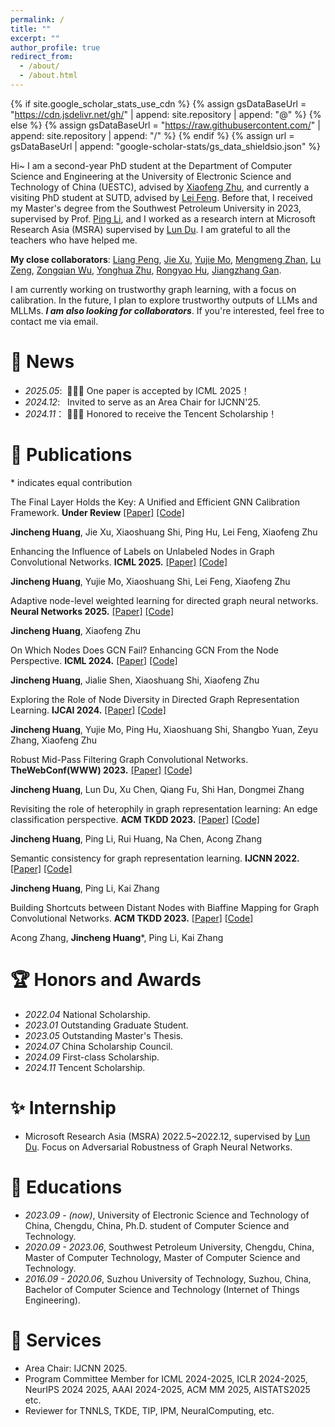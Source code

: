 ```yaml
---
permalink: /
title: ""
excerpt: ""
author_profile: true
redirect_from: 
  - /about/
  - /about.html
---
```


{% if site.google_scholar_stats_use_cdn %}
{% assign gsDataBaseUrl = "https://cdn.jsdelivr.net/gh/" | append: site.repository | append: "@" %}
{% else %}
{% assign gsDataBaseUrl = "https://raw.githubusercontent.com/" | append: site.repository | append: "/" %}
{% endif %}
{% assign url = gsDataBaseUrl | append: "google-scholar-stats/gs_data_shieldsio.json" %}

<span class='anchor' id='about-me'></span>

Hi~ I am a second-year PhD student at the Department of Computer Science and Engineering at the University of Electronic Science and Technology of China (UESTC), advised by [Xiaofeng Zhu](https://scholar.google.com/citations?user=-bk1CrcAAAAJ&hl=zh-CN), and currently a visiting PhD student at SUTD, advised by [Lei Feng](https://scholar.google.com/citations?user=KomQOFkAAAAJ&hl=zh-CN&oi=ao). Before that, I received my Master's degree from the Southwest Petroleum University in 2023, supervised by Prof. [Ping Li](https://scholar.google.com/citations?user=TwSm5CUAAAAJ&hl=zh-CN), and I worked as a research intern at Microsoft Research Asia (MSRA) supervised by [Lun Du](https://scholar.google.com/citations?user=3XUANDAAAAAJ&hl=zh-CN). I am grateful to all the teachers who have helped me.


**My close collaborators**: [Liang Peng](https://scholar.google.com/citations?user=GuKZfakAAAAJ&hl=en), [Jie Xu](https://submissionsin.github.io/JIEXU.github.io/), [Yujie Mo](https://yujiemo.github.io/), [Mengmeng Zhan](), [Lu Zeng](), [Zongqian Wu](https://zongqianwu.github.io/), [Yonghua Zhu](https://scholar.google.com/citations?user=CVP8vGEAAAAJ&hl=en&oi=ao), [Rongyao Hu](https://yjsjy.uestc.edu.cn/gmis/jcsjgl/dsfc/dsgrjj/21524?yxsh=09), [Jiangzhang Gan](https://scholar.google.com/citations?user=FMVDBN0AAAAJ&hl=en&oi=ao).


I am currently working on trustworthy graph learning, with a focus on calibration. In the future, I plan to explore trustworthy outputs of LLMs and MLLMs. ***I am also looking for collaborators***. If you're interested, feel free to contact me via email.

# 🤗 News

- *2025.05*: &nbsp;🎉🎉🎉 One paper is accepted by ICML 2025！
- *2024.12*: &nbsp; Invited to serve as an Area Chair for IJCNN'25.
- *2024.11*：&nbsp;🎉🎉🎉 Honored to receive the Tencent Scholarship！


# 📖 Publications

\* indicates equal contribution

The Final Layer Holds the Key: A Unified and Efficient GNN Calibration Framework. **Under Review** [[Paper]](https://arxiv.org/pdf/2505.11335) [[Code]]()

**Jincheng Huang**, Jie Xu, Xiaoshuang Shi, Ping Hu, Lei Feng, Xiaofeng Zhu

Enhancing the Influence of Labels on Unlabeled Nodes in Graph Convolutional Networks. **ICML 2025.** [[Paper]](https://arxiv.org/pdf/2411.02279) [[Code]](https://github.com/huangJC0429/label-utilize-GCN)

**Jincheng Huang**, Yujie Mo, Xiaoshuang Shi, Lei Feng, Xiaofeng Zhu

Adaptive node-level weighted learning for directed graph neural networks. **Neural Networks 2025.** [[Paper]](https://www.sciencedirect.com/science/article/abs/pii/S0893608025002722) [[Code]]()

**Jincheng Huang**, Xiaofeng Zhu

On Which Nodes Does GCN Fail? Enhancing GCN From the Node Perspective. **ICML 2024.** [[Paper]](https://openreview.net/pdf?id=dcwUGaK9sQ) [[Code]](https://github.com/huangJC0429/DaGCN)

**Jincheng Huang**, Jialie Shen, Xiaoshuang Shi, Xiaofeng Zhu

Exploring the Role of Node Diversity in Directed Graph Representation Learning. **IJCAI 2024.** [[Paper]](https://www.ijcai.org/proceedings/2024/0229.pdf) [[Code]](https://github.com/huangJC0429/NDDGNN)

**Jincheng Huang**, Yujie Mo, Ping Hu, Xiaoshuang Shi, Shangbo Yuan, Zeyu Zhang, Xiaofeng Zhu

Robust Mid-Pass Filtering Graph Convolutional Networks. **TheWebConf(WWW) 2023.** [[Paper]](https://dl.acm.org/doi/abs/10.1145/3543507.3583335) [[Code]](https://github.com/huangJC0429/Mid-GCN)

**Jincheng Huang**, Lun Du, Xu Chen, Qiang Fu, Shi Han, Dongmei Zhang

Revisiting the role of heterophily in graph representation learning: An edge classification perspective. **ACM TKDD 2023.** [[Paper]](https://dl.acm.org/doi/abs/10.1145/3603378) [[Code]]()

**Jincheng Huang**, Ping Li, Rui Huang, Na Chen, Acong Zhang

Semantic consistency for graph representation learning. **IJCNN 2022.** [[Paper]]([https://dl.acm.org/doi/abs/10.1145/3603378](https://ieeexplore.ieee.org/abstract/document/9892167/)) [[Code]]()

**Jincheng Huang**, Ping Li, Kai Zhang

Building Shortcuts between Distant Nodes with Biaffine Mapping for Graph Convolutional Networks. **ACM TKDD 2023.** [[Paper]](https://dl.acm.org/doi/abs/10.1145/3650113) [[Code]]()

Acong Zhang, **Jincheng Huang**\*, Ping Li, Kai Zhang



# 🏆 Honors and Awards

- *2022.04* National Scholarship.
- *2023.01* Outstanding Graduate Student.
- *2023.05* Outstanding Master's Thesis.
- *2024.07* China Scholarship Council.
- *2024.09* First-class Scholarship.
- *2024.11* Tencent Scholarship.

# ✨ Internship

- Microsoft Research Asia (MSRA) 2022.5~2022.12, supervised by [Lun Du](https://scholar.google.com/citations?user=3XUANDAAAAAJ&hl=zh-CN). Focus on Adversarial Robustness of Graph Neural Networks.

# 🏫 Educations

- *2023.09 - (now)*, University of Electronic Science and Technology of China, Chengdu, China, Ph.D. student of Computer Science and Technology.
- *2020.09 - 2023.06*, Southwest Petroleum University, Chengdu, China, Master of Computer Technology, Master of Computer Science and Technology. 
- *2016.09 - 2020.06*, Suzhou University of Technology, Suzhou, China, Bachelor of Computer Science and Technology (Internet of Things Engineering). 

# 💬 Services

- Area Chair: IJCNN 2025.
- Program Committee Member for ICML 2024-2025, ICLR 2024-2025, NeurIPS 2024 2025, AAAI 2024-2025, ACM MM 2025, AISTATS2025 etc. 
- Reviewer for TNNLS, TKDE, TIP, IPM, NeuralComputing, etc.
